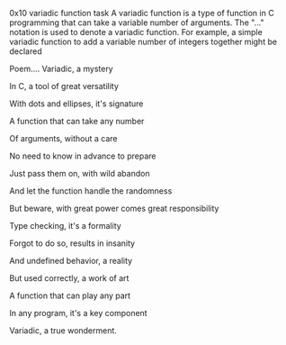 0x10 variadic function task
A variadic function is a type of function in C programming that can take a variable number of arguments. The "..." notation is used to denote a variadic function. For example, a simple variadic function to add a variable number of integers together might be declared


Poem....
Variadic, a mystery

In C, a tool of great versatility

With dots and ellipses, it's signature

A function that can take any number



Of arguments, without a care

No need to know in advance to prepare

Just pass them on, with wild abandon

And let the function handle the randomness



But beware, with great power comes great responsibility

Type checking, it's a formality

Forgot to do so, results in insanity

And undefined behavior, a reality



But used correctly, a work of art

A function that can play any part

In any program, it's a key component

Variadic, a true wonderment.





